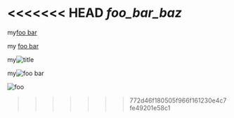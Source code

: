<<<<<<< HEAD
_foo_bar_baz_
=======
my[foo bar](/test "title ")

my [foo bar](/test )

my![](/test "title ")

my![foo bar](/test)

![foo](train.jpg)
>>>>>>> 772d46f180505f966f161230e4c7fe49201e58c1
